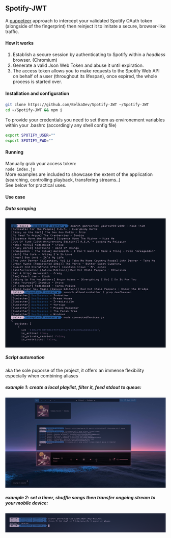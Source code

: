 ## Spotify-JWT
 A [puppeteer](https://github.com/puppeteer/puppeteer) approach to intercept your validated Spotify OAuth token (alongside of the fingerprint) then reinject it to imitate a secure, browser-like traffic.
#### How it works
1. Establish a secure session by authenticating to Spotify within a *headless* browser. (Chromium)
1. Generate a valid Json Web Token and abuse it until expiration.
1. The access token allows you to make requests to the Spotify Web API on behalf of a user (throughout its lifespan), once expired, the whole process is started over.

#### Installation and configuration
```bash
git clone https://github.com/BelkaDev/Spotify-JWT ~/Spotify-JWT
cd ~/Spotify-JWT && npm i
```
To provide your credentials you need to set them as environement variables within your .bashrc (accordingly any shell config file) <br>
``` bash
export SPOTIFY_USER=""
export SPOTIFY_PWD=""
```
#### Running
Manually grab your access token: <br>
`node index.js` <br>
More examples are included to showcase the extent of the application (searching, controlling playback, transfering streams..) </br>
See below for practical uses.

#### Use case
##### Data scraping 
![scraping](src/scraping.png)
##### Script automation 
aka the sole puporse of the project, it offers an immense flexibility especially when combining aliases
##### example 1: create a local playlist, filter it, feed stdout to queue:
![example 1](src/automation1.png)
##### example 2: set a timer, shuffle songs then transfer ongoing stream to your mobile device:
![example 2](src/automation2.png)


